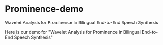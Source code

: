 # Prominence-demo
Wavelet Analysis for Prominence in Bilingual End-to-End Speech Synthesis

Here is our demo for "Wavelet Analysis for Prominence in Bilingual End-to-End Speech Synthesis"
